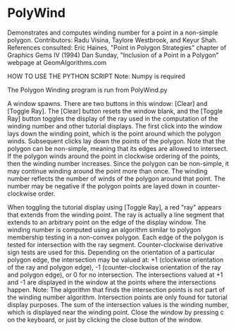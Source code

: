 # PolyWind
Demonstrates and computes winding number for a point in a non-simple polygon.
Contributors: Radu Visina, Taylore Westbrook, and Keyur Shah.
References consulted:
Eric Haines, "Point in Polygon Strategies" chapter of Graphics Gems IV (1994)
Dan Sunday, "Inclusion of a Point in a Polygon" webpage at GeomAlgorithms.com

HOW TO USE THE PYTHON SCRIPT
Note: Numpy is required

The Polygon Winding program is run from PolyWind.py

A window spawns. There are two buttons in this window: [Clear] and [Toggle Ray]. The [Clear] button resets the window blank, and the [Toggle Ray] button
toggles the display of the ray used in the computation of the winding number and other tutorial displays.
The first click into the window lays down the winding point, which is the point around which the polygon winds.
Subsequent clicks lay down the points of the polygon. Note that the polygon can be non-simple, meaning that its edges are allowed to intersect.
If the polygon winds around the point in clockwise ordering of the points, then the winding number increases.
Since the polygon can be non-simple, it may continue winding around the point more than once.
The winding number reflects the number of winds of the polygon around that point.
The number may be negative if the polygon points are layed down in counter-clockwise order.

When toggling the tutorial display using [Toggle Ray], a red "ray" appears that extends from the winding point.
The ray is actually a line segment that extends to an arbitrary point on the edge of the display window.
The winding number is computed using an algorithm similar to polygon membership testing in a non-convex polygon.
Each edge of the polygon is tested for intersection with the ray segment. Counter-clockwise derivative sign tests are used for this.
Depending on the orientation of a particular polygon edge, the intersection may be valued at:
+1 (clockwise orientation of the ray and polygon edge), -1 (counter-clockwise orientation of the ray and polygon edge), or 0 for no intersection.
The intersections valued at +1 and -1 are displayed in the window at the points where the intersections happen.
Note: The algorithm that finds the intersection points is not part of the winding number algorithm. Intersection points are only found for tutorial display purposes.
The sum of the intersection values is the winding number, which is displayed near the winding point.
Close the window by pressing c on the keyboard, or just by clicking the close button of the window.